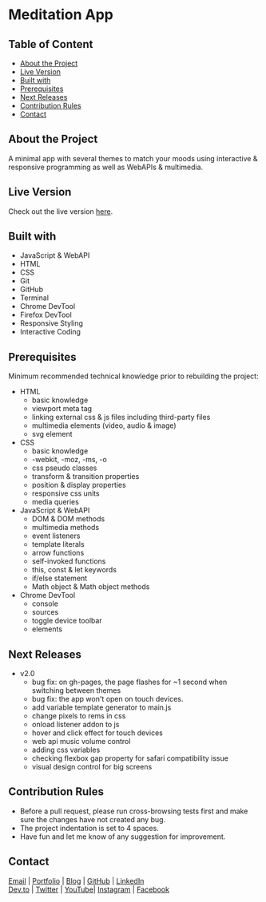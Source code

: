 # Meditation App

<!-- table of content -->
## Table of Content

* [About the Project](#about-the-project)
* [Live Version](#live-version)
* [Built with](#built-with)
* [Prerequisites](#prerequisites)
* [Next Releases](#next-releases)
* [Contribution Rules](#contribution-rules)
* [Contact](#contact)

<!-- about -->
## About the Project

A minimal app with several themes to match your moods using interactive & responsive programming as well as WebAPIs & multimedia.

<!-- live version -->
## Live Version

Check out the live version [here](https://ali-shariatii.github.io/meditation-app/).

<!-- built -->
## Built with
* JavaScript & WebAPI
* HTML
* CSS
* Git
* GitHub
* Terminal
* Chrome DevTool
* Firefox DevTool
* Responsive Styling
* Interactive Coding

<!-- prerequisites -->
## Prerequisites

Minimum recommended technical knowledge prior to rebuilding the project:

* HTML
    * basic knowledge
    * viewport meta tag
    * linking external css & js files including third-party files
    * multimedia elements (video, audio & image)
    * svg element
* CSS
    * basic knowledge
    * -webkit, -moz, -ms, -o
    * css pseudo classes
    * transform & transition properties
    * position & display properties
    * responsive css units
    * media queries
* JavaScript & WebAPI
    * DOM & DOM methods
    * multimedia methods
    * event listeners
    * template literals
    * arrow functions
    * self-invoked functions
    * this, const & let keywords
    * if/else statement
    * Math object & Math object methods
* Chrome DevTool
    * console
    * sources
    * toggle device toolbar
    * elements

<!-- new releases -->
## Next Releases

* v2.0
    * bug fix: on gh-pages, the page flashes for ~1 second when switching between themes
    * bug fix: the app won't open on touch devices.
    * add variable template generator to main.js
    * change pixels to rems in css
    * onload listener addon to js
    * hover and click effect for touch devices
    * web api music volume control
    * adding css variables
    * checking flexbox gap property for safari compatibility issue
    * visual design control for big screens

<!-- contribution -->
## Contribution Rules

* Before a pull request, please run cross-browsing tests first and make sure the changes have not created any bug.
* The project indentation is set to 4 spaces.
* Have fun and let me know of any suggestion for improvement.

<!-- contact -->
## Contact

[Email](mailto:a.shariatii91@gmail.com) | [Portfolio](https://alishariatii.com/) | [Blog](https://blog.alishariatii.com/) | [GitHub](https://github.com/ali-shariatii/) | [LinkedIn](https://www.linkedin.com/in/ali-shariatii/)  
[Dev.to](https://dev.to/alishariatii) | [Twitter](https://twitter.com/a_shariatii) | [YouTube](https://www.youtube.com/channel/UCtMqKuobuxPU_9ZIp8vZXgw)| [Instagram](https://www.instagram.com/web_block/)  | [Facebook](https://www.facebook.com/webblokk)


<!-- 
Guidelines
    https://www.markdownguide.org/basic-syntax/#reference-style-links
    https://guides.github.com/pdfs/markdown-cheatsheet-online.pdf 
-->
